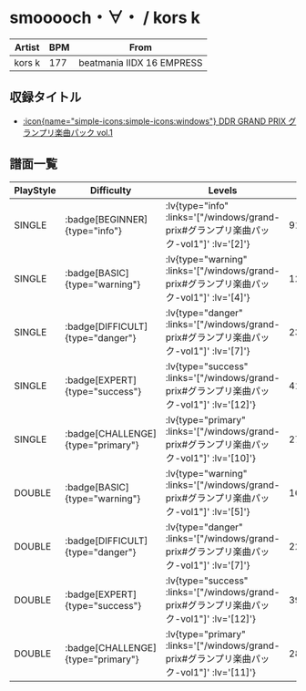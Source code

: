 # smooooch・∀・ / kors k

|Artist|BPM|From|
|------|---|----|
|kors k|177|beatmania IIDX 16 EMPRESS|

## 収録タイトル

- [ :icon{name="simple-icons:simple-icons:windows"} DDR GRAND PRIX グランプリ楽曲パック vol.1](/windows/grand-prix#グランプリ楽曲パック-vol1)

## 譜面一覧

|PlayStyle|Difficulty|Levels|Notes|Movie|
|---------|----------|------|-----|-----|
|SINGLE| :badge[BEGINNER]{type="info"} | :lv{type="info" :links='["/windows/grand-prix#グランプリ楽曲パック-vol1"]' :lv='[2]'} |91/0||
|SINGLE| :badge[BASIC]{type="warning"} | :lv{type="warning" :links='["/windows/grand-prix#グランプリ楽曲パック-vol1"]' :lv='[4]'} |127/4||
|SINGLE| :badge[DIFFICULT]{type="danger"} | :lv{type="danger" :links='["/windows/grand-prix#グランプリ楽曲パック-vol1"]' :lv='[7]'} |235/20||
|SINGLE| :badge[EXPERT]{type="success"} | :lv{type="success" :links='["/windows/grand-prix#グランプリ楽曲パック-vol1"]' :lv='[12]'} |412/29||
|SINGLE| :badge[CHALLENGE]{type="primary"} | :lv{type="primary" :links='["/windows/grand-prix#グランプリ楽曲パック-vol1"]' :lv='[10]'} |278/8(46)||
|DOUBLE| :badge[BASIC]{type="warning"} | :lv{type="warning" :links='["/windows/grand-prix#グランプリ楽曲パック-vol1"]' :lv='[5]'} |160/13||
|DOUBLE| :badge[DIFFICULT]{type="danger"} | :lv{type="danger" :links='["/windows/grand-prix#グランプリ楽曲パック-vol1"]' :lv='[7]'} |223/19||
|DOUBLE| :badge[EXPERT]{type="success"} | :lv{type="success" :links='["/windows/grand-prix#グランプリ楽曲パック-vol1"]' :lv='[12]'} |392/13||
|DOUBLE| :badge[CHALLENGE]{type="primary"} | :lv{type="primary" :links='["/windows/grand-prix#グランプリ楽曲パック-vol1"]' :lv='[11]'} |289/15(34)||
